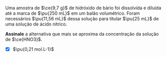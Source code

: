 Uma amostra de $\ce{9,7 g}$ de hidróxido de bário foi dissolvida e diluída até a marca de $\pu{250 mL}$ em um balão volumétrico. Foram necessários $\pu{11,56 mL}$ dessa solução para titular $\pu{25 mL}$ de uma solução de ácido nítrico.

**Assinale** a alternativa que mais se aproxima da concentração da solução de $\ce{HNO3}$.

- [x] $\pu{0,21 mol.L-1}$
